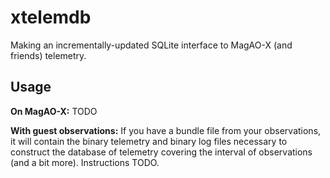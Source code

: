 # xtelemdb

Making an incrementally-updated SQLite interface to MagAO-X (and friends) telemetry.

## Usage

**On MagAO-X:** TODO

**With guest observations:** If you have a bundle file from your observations, it will contain the binary telemetry and binary log files necessary to construct the database of telemetry covering the interval of observations (and a bit more). Instructions TODO.

